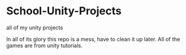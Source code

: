 # School-Unity-Projects
all of my unity projects

In all of its glory this repo is a mess, have to clean it up later.
All of the games are from unity tutorials.
